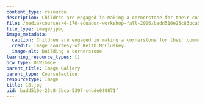 ```yaml
---
content_type: resource
description: Children are engaged in making a cornerstone for their community center.
file: /media/courses/4-170-ecuador-workshop-fall-2006/badd510e25c83bca5397c4bde080871f_18.jpg
file_type: image/jpeg
image_metadata:
  caption: Children are engaged in making a cornerstone for their community center.
  credit: Image courtesy of Keith McCluskey.
  image-alt: Building a cornerstone
learning_resource_types: []
ocw_type: OCWImage
parent_title: Image Gallery
parent_type: CourseSection
resourcetype: Image
title: 18.jpg
uid: badd510e-25c8-3bca-5397-c4bde080871f
---
```

